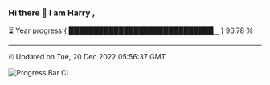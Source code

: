 ### Hi there 👋 I am Harry , 

⏳ Year progress { █████████████████████████████▁ } 96.78 %

---

⏰ Updated on Tue, 20 Dec 2022 05:56:37 GMT

![Progress Bar CI](https://github.com/duykhang68/duykhang68/workflows/Progress%20Bar%20CI/badge.svg)
